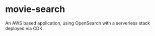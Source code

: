# movie-search
An AWS based application, using OpenSearch with a serverless stack deployed via CDK.
